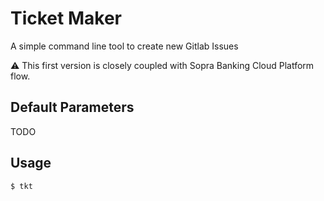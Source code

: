 # Ticket Maker 

A simple command line tool to create new Gitlab Issues

:warning: This first version is closely coupled with Sopra Banking Cloud
Platform flow.

## Default Parameters

TODO

## Usage

```bash
$ tkt
```


